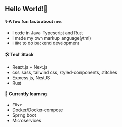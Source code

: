 ## Hello World!🐙

#### ✨A few fun facts about me:

* I code in Java, Typescript and Rust
* I made my own markup language(ytml)
* I like to do backend development

#### 🛠 Tech Stack

* React.js + Next.js
* css, sass, tailwind css, styled-components, stitches
* Express.js, NestJS
* Rust

#### 🧪 Currently learning

* Elixir
* Docker/Docker-compose
* Spring boot
* Microservices
